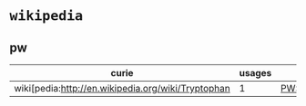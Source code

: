 # `wikipedia`

## pw

| curie                                              |   usages | nodes                                                   |
|----------------------------------------------------|----------|---------------------------------------------------------|
| wiki[pedia:http://en.wikipedia.org/wiki/Tryptophan |        1 | [PW:0001280](http://purl.obolibrary.org/obo/PW_0001280) |

